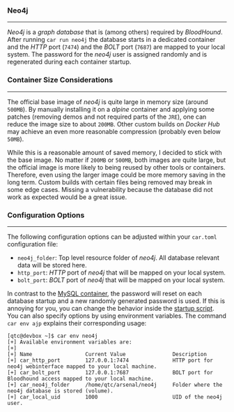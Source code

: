 ### Neo4j

----

*Neo4j* is a *graph database* that is (among others) required by *BloodHound*. After running
``car run neo4j`` the database starts in a dedicated container and the *HTTP* port (``7474``)
and the *BOLT* port (``7687``) are mapped to your local system. The password for the *neo4j*
user is assigned randomly and is regenerated during each container startup.


### Container Size Considerations

----

The official base image of *neo4j* is quite large in memory size (around ``500MB``). By manually
installing it on a *alpine* container and applying some patches (removing demos and not required
parts of the ``JRE``), one can reduce the image size to about ``200MB``. Other custom builds
on *Docker Hub* may achieve an even more reasonable compression (probably even below ``50MB``).

While this is a reasonable amount of saved memory, I decided to stick with the base image. No matter
if ``200MB`` or ``500MB``, both images are quite large, but the official image is more likely to
being reused by other tools or containers. Therefore, even using the larger image could be more
memory saving in the long term. Custom builds with certain files being removed may break in some
edge cases. Missing a vulnerability because the database did not work as expected would be a great
issue.


### Configuration Options

----

The following configuration options can be adjusted within your ``car.toml`` configuration file:

* ``neo4j_folder``: Top level resource folder of *neo4j*. All database relevant data will be stored here.
* ``http_port``: *HTTP* port of *neo4j* that will be mapped on your local system.
* ``bolt_port``: *BOLT* port of *neo4j* that will be mapped on your local system.

In contrast to the [MySQL container](../mysql), the password will reset on each database startup and a new randomly
generated password is used. If this is annoying for you, you can change the behavior inside the [startup script](./scripts/start.sh).
You can also specify options by using environment variables. The command ``car env ajp`` explains their corresponding usage:

```console
[qtc@devbox ~]$ car env neo4j
[+] Available environment variables are:
[+] 
[+] Name                 Current Value               Description
[+] car_http_port        127.0.0.1:7474              HTTP port for neo4j webinterface mapped to your local machine.
[+] car_bolt_port        127.0.0.1:7687              BOLT port for Bloodhound access mapped to your local machine.
[+] car_neo4j_folder     /home/qtc/arsenal/neo4j     Folder where the neo4j database is stored (volume).
[+] car_local_uid        1000                        UID of the neo4j user.
```
